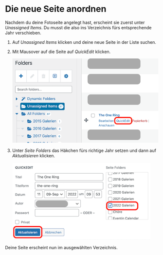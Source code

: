 # Die neue Seite anordnen

Nachdem du deine Fotoseite angelegt hast, erscheint sie zuerst unter *Unassigned Items*. Du musst die also ins Verzeichnis fürs entsprechende Jahr verschieben.

1. Auf *Unassigned Items* klicken und deine neue Seite in der Liste suchen.
1. Mit Mausover auf die Seite auf *QuickEdit* klicken.

    ![QuickEdit](../../img/Quickedit.png)

1. Unter *Seite Folders* das Häkchen fürs richtige Jahr setzen und dann auf *Aktualisieren* klicken.

    ![Jahr auswählen](../../img/Jahr_auswaehlen.png)

Deine Seite erscheint nun im ausgewählten Verzeichnis.